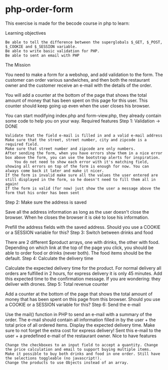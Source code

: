 # php-order-form
This exercise is made for the becode course in php to learn:

Learning objectives

    Be able to tell the difference between the superglobals $_GET, $_POST, $_COOKIE and $_SESSION variable.
    Be able to write basic validation for PHP.
    Be able to sent an email with PHP

The Mission

You need to make a form for a webshop, and add validation to the form. The customer can order various sandwiches, and then both the restaurant owner and the customer receive an e-mail with the details of the order.

You will add a counter at the bottom of the page that shows the total amount of money that has been spent on this page for this user. This counter should keep going up even when the user closes his browser.

You can start modifying index.php and form-view.php, they already contain some code to help you on your way.
Required features
Step 1: Validation -> DONE

    Validate that the field e-mail is filled in and a valid e-mail address
    Make sure that the street, street number, city and zipcode is a required field.
    Make sure that street number and zipcode are only numbers.
    After sending the form, when you have errors show them in a nice error box above the form, you can use the bootstrap alerts for inspiration.
        You do not need to show each error with it's matching field, showing all errors on top of the form is enough for now. You can always come back it later and make it nicer.
    If the form is invalid make sure all the values the user entered are still displayed in the form, so he doesn't need to fill them all in again!
    If the form is valid (for now) just show the user a message above the form that his order has been sent

Step 2: Make sure the address is saved

Save all the address information as long as the user doesn't close the browser. When he closes the browser it is oké to lose his information.

Prefill the address fields with the saved address. Should you use a COOKIE or a SESSION variable for this?
Step 3: Switch between drinks and food

There are 2 different $product arrays, one with drinks, the other with food. Depending on which link at the top of the page you click, you should be able to order food or drinks (never both). The food items should be the default.
Step 4: Calculate the delivery time

Calculate the expected delivery time for the product. For normal delivery all orders are fulfilled in 2 hours, for express delivery it is only 45 minutes. Add this expected time to the confirmation message. If you are wondering: they deliver with drones.
Step 5: Total revenue counter

Add a counter at the bottom of the page that shows the total amount of money that has been spent on this page from this browser. Should you use a COOKIE or a SESSION variable for this?
Step 6: Send the e-mail

Use the mail() function in PHP to send an e-mail with a summary of the order. The e-mail should contain all information filled in by the user + the total price of all ordered items. Display the expected delivery time. Make sure to not forget the extra cost for express delivery! Sent this e-mail to the user + a predefined e-mail of the restaurant owner.
Nice to have features

    Change the checkboxes to an input field to accept a quantity. Change the price calculation and email to support buying multiple items.
    Make it possible to buy both drinks and food in one order. Still have the selections toggleable (no javascript!).
    Change the products to use Objects instead of an array.
